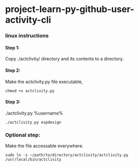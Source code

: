 # project-learn-py-github-user-activity-cli

### linux instructions

#### Step 1:
Copy ./actclivity/ directory and its contents to a directory.

#### Step 2:
Make the actclivity.py file executable, 

```
chmod +x actclivity.py
```

#### Step 3:
./actclivity.py %username%
```
./actclivity.py espdesign
```
### Optional step:
Make the file accessable everywhere.
```
sudo ln -s ~/path/to/directory/actclivity/actclivity.py /usr/local/bin/actclivity
```